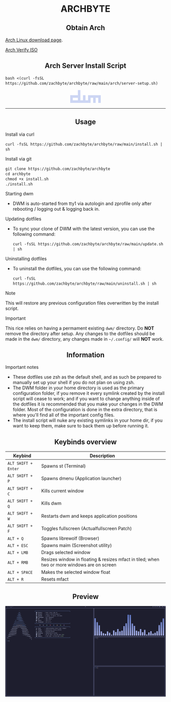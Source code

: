 <div align="center">
  <h1>ARCHBYTE</h1>
</div>


<div align="center">
  <h2>Obtain Arch</h2>
</div>

[Arch Linux download page](https://archlinux.org/download/).

[Arch Verify ISO](https://youtu.be/aqQd8ygDuqo)

<div align="center">
  <h2>Arch Server Install Script</h2>
</div>

 ```shell
 bash <(curl -fsSL https://github.com/zachbyte/archbyte/raw/main/arch/server-setup.sh)
 ```

<p align="center">
  <img src=".github/images/logo.png" alt="Image">
</p>

<hr>

<div align="center">
  <h2>Usage</h2>
</div>

Install via curl
  ```shell
  curl -fsSL https://github.com/zachbyte/archbyte/raw/main/install.sh | sh
  ```

Install via git
  ```shell
  git clone https://github.com/zachbyte/archbyte
  cd archbyte
  chmod +x install.sh
  ./install.sh
  ```

Starting dwm
- DWM is auto-started from tty1 via autologin and zprofile only after rebooting / logging out & logging back in.

Updating dotfiles
- To sync your clone of DWM with the latest version, you can use the following command:
  ```shell
  curl -fsSL https://github.com/zachbyte/archbyte/raw/main/update.sh | sh
  ```

Uninstalling dotfiles
- To uninstall the dotfiles, you can use the following command:
  ```shell
  curl -fsSL https://github.com/zachbyte/archbyte/raw/main/uninstall.sh | sh
  ```
> [!NOTE]  
> This will restore any previous configuration files overwritten by the install script.

> [!IMPORTANT]  
> This rice relies on having a permament existing ``dwm/`` directory. Do **NOT** remove the directory after setup.
> Any changes to the dotfiles should be made in the ``dwm/`` directory, any changes made in ``~/.config/`` will **NOT** work.

<div align="center">
  <h2>Information</h2>
</div>

Important notes
- These dotfiles use zsh as the default shell, and as such be prepared to manually set up your shell if you do not plan on using zsh.
- The DWM folder in your home directory is used as the primary configuration folder, if you remove it every symlink created by the install script will cease to work; and if you want to change anything inside of the dotfiles it is recommended that you make your changes in the DWM folder. Most of the configuration is done in the extra directory, that is where you'll find all of the important config files.
- The install script will nuke any existing symlinks in your home dir, if you want to keep them, make sure to back them up before running it.

<div align="center">
  <h2>Keybinds overview</h2>
</div>

| Keybind | Description |  
| --- | --- |  
| `ALT SHIFT + Enter` | Spawns st (Terminal) |  
| `ALT SHIFT + P` | Spawns dmenu (Application launcher) |  
| `ALT SHIFT + C` | Kills current window |  
| `ALT SHIFT + Q` | Kills dwm |  
| `ALT SHIFT + W` | Restarts dwm and keeps application positions |
| `ALT SHIFT + F` | Toggles fullscreen (Actualfullscreen Patch) |
| `ALT + Q` | Spawns librewolf (Browser) |
| `ALT + ESC` | Spawns maim (Screenshot utility) | 
| `ALT + LMB` | Drags selected window |
| `ALT + RMB` | Resizes window in floating & resizes mfact in tiled; when two or more windows are on screen |
| `ALT + SPACE` | Makes the selected window float |
| `ALT + R` | Resets mfact |

<div align="center">
  <h2>Preview</h2>
</div>

![PV](.github/images/preview.png)
